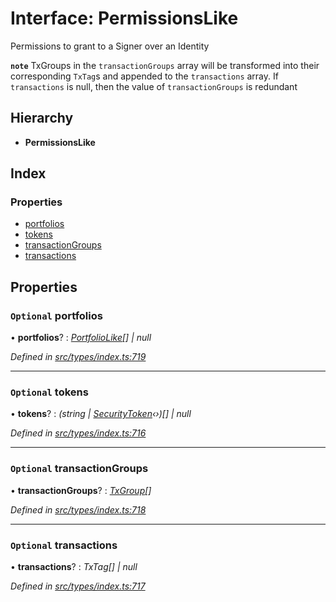 # Interface: PermissionsLike

Permissions to grant to a Signer over an Identity

**`note`** TxGroups in the `transactionGroups` array will be transformed into their corresponding `TxTag`s
  and appended to the `transactions` array. If `transactions` is null, then the value of `transactionGroups` is redundant

## Hierarchy

* **PermissionsLike**

## Index

### Properties

* [portfolios](permissionslike.md#optional-portfolios)
* [tokens](permissionslike.md#optional-tokens)
* [transactionGroups](permissionslike.md#optional-transactiongroups)
* [transactions](permissionslike.md#optional-transactions)

## Properties

### `Optional` portfolios

• **portfolios**? : *[PortfolioLike](../globals.md#portfoliolike)[] | null*

*Defined in [src/types/index.ts:719](https://github.com/PolymathNetwork/polymesh-sdk/blob/05b527a2/src/types/index.ts#L719)*

___

### `Optional` tokens

• **tokens**? : *(string | [SecurityToken](../classes/securitytoken.md)‹›)[] | null*

*Defined in [src/types/index.ts:716](https://github.com/PolymathNetwork/polymesh-sdk/blob/05b527a2/src/types/index.ts#L716)*

___

### `Optional` transactionGroups

• **transactionGroups**? : *[TxGroup](../enums/txgroup.md)[]*

*Defined in [src/types/index.ts:718](https://github.com/PolymathNetwork/polymesh-sdk/blob/05b527a2/src/types/index.ts#L718)*

___

### `Optional` transactions

• **transactions**? : *TxTag[] | null*

*Defined in [src/types/index.ts:717](https://github.com/PolymathNetwork/polymesh-sdk/blob/05b527a2/src/types/index.ts#L717)*
